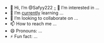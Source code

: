 - 👋 Hi, I’m @Safyy222
[-](https://vk.com/wall641354974_1858) 👀 I’m interested in ...
- 🌱 I’m [currently](https://vk.com/wall641354974_1858) learning ...
- 💞️ I’m looking to collaborate on ...
- 📫 How to reach me ...
- 😄 Pronouns: ...
- ⚡ Fun fact: ...

<!---
Safyy222/Safyy222 is a ✨ special ✨ repository because its `README.md` (this file) appears on your GitHub profile.
You can click the Preview link to take a look at your changes.
--->
